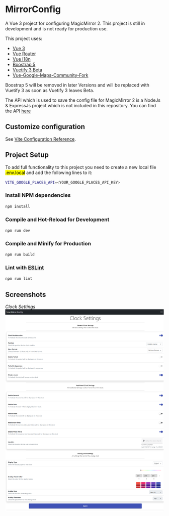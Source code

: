 # MirrorConfig

A Vue 3 project for configuring MagicMirror 2. This project is still in development and is not ready for production use.

This project uses: 
- [Vue 3](https://vuejs.org/)
- [Vue Router](https://router.vuejs.org/)
- [Vue I18n](https://vue-i18n.intlify.dev/)
- [Boostrap 5](https://getbootstrap.com/)
- [Vuetify 3 Beta](https://next.vuetifyjs.com/en/) 
- [Vue-Google-Maps-Community-Fork](https://github.com/NathanAP/vue-google-maps-community-fork)

Boostrap 5 will be removed in later Versions and will be replaced with Vuetify 3 as soon as Vuetify 3 leaves Beta.

The API which is used to save the config file for MagicMirror 2 is a NodeJs & ExpressJs project which is not included in this repository. You can find the API [here](https://github.com/ProxyBlack61/MirrorConfigBackend)
## Customize configuration

See [Vite Configuration Reference](https://vitejs.dev/config/).

## Project Setup
To add full functionality to this project you need to create a new local file <mark>.env.local</mark>   and add the following lines to it: 
```sh
VITE_GOOGLE_PLACES_API=<YOUR_GOOGLE_PLACES_API_KEY>
```
### Install NPM dependencies

```sh
npm install
```

### Compile and Hot-Reload for Development

```sh
npm run dev
```

### Compile and Minify for Production

```sh
npm run build
```

### Lint with [ESLint](https://eslint.org/)

```sh
npm run lint
```

## Screenshots

*Clock Settings*
![alt text](./docs/src/clockSettings.png)

